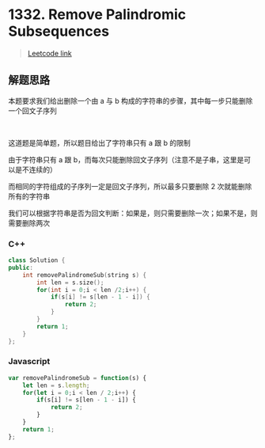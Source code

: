# 1332. Remove Palindromic Subsequences

> [Leetcode link](https://leetcode.com/problems/remove-palindromic-subsequences/)



## 解题思路

本题要求我们给出删除一个由 a 与 b 构成的字符串的步骤，其中每一步只能删除一个回文子序列

<br />

这道题是简单题，所以题目给出了字符串只有 a 跟 b 的限制

由于字符串只有 a 跟 b，而每次只能删除回文子序列（注意不是子串，这里是可以是不连续的）

而相同的字符组成的子序列一定是回文子序列，所以最多只要删除 2 次就能删除所有的字符串

我们可以根据字符串是否为回文判断：如果是，则只需要删除一次；如果不是，则需要删除两次



### C++

```cpp
class Solution {
public:
    int removePalindromeSub(string s) {
        int len = s.size();
        for(int i = 0;i < len /2;i++) {
            if(s[i] != s[len - 1 - i]) {
                return 2;
            }
        }
        return 1;
    }
};
```



### Javascript

```js
var removePalindromeSub = function(s) {
    let len = s.length;
    for(let i = 0;i < len / 2;i++) {
        if(s[i] != s[len - 1 - i]) {
            return 2;
        }
    }
    return 1;
};
```

